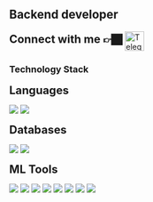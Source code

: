 ## Backend developer

<div>
    <strong style = "font-size: 20px"> Connect with me 👉🏿 </strong> 
    <a href="https://t.me/Ruziymeow">
        <img align="center" alt="Telegram" width="35px" src="https://simpleicons.org/icons/telegram.svg">
    </a>
</div>

### Technology Stack

<strong style = "font-size: 20px">Languages </strong> 

![](https://img.shields.io/badge/cplusplus-%23231F20?logo=cplusplus)
![](https://img.shields.io/badge/python-%23231F20?logo=python&logoColor=%23FFFFFF)


<strong style = "font-size: 20px">Databases</strong> 

![](https://img.shields.io/badge/postgresql-%23231F20?logo=postgresql&logoColor=%23FFFFFF)
![](https://img.shields.io/badge/mysql-%23231F20?logo=mysql&logoColor=%23FFFFFF)



<strong style = "font-size: 20px">ML Tools</strong> 

![](https://img.shields.io/badge/tensorflow-%23231F20?logo=tensorflow&logoColor=%23FFFFFF)
![](https://img.shields.io/badge/scikitlearn-%23231F20?logo=scikitlearn&logoColor=%23FFFFFF)
![](https://img.shields.io/badge/pandas-%23231F20?logo=pandas&logoColor=%23FFFFFF)
![](https://img.shields.io/badge/opencv-%23231F20?logo=opencv&logoColor=%23FFFFFF)
![](https://img.shields.io/badge/onnx-%23231F20?logo=onnx&logoColor=%23FFFFFF)
![](https://img.shields.io/badge/-Docker-181717?style=flat&logo=docker&logoColor=white)
![](https://img.shields.io/badge/gitlab-%23231F20?logo=gitlab&logoColor=%23FFFFFF)
![](https://img.shields.io/badge/-GitHub-181717?style=flat&logo=github)


